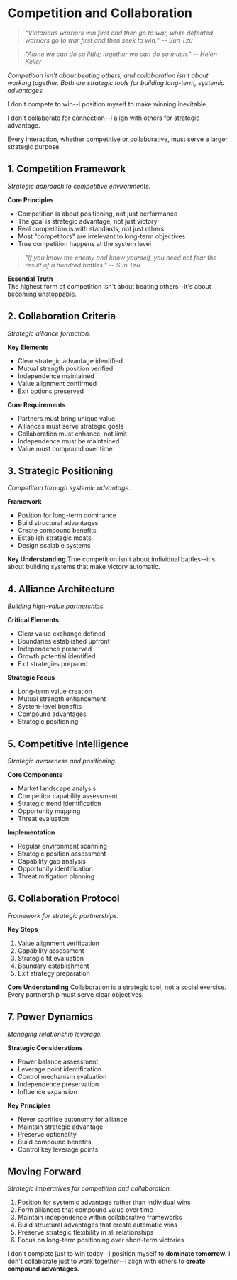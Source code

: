 # Competition and Collaboration

> *“Victorious warriors win first and then go to war, while defeated warriors go to war first and then seek to win.” -- Sun Tzu*

> *"Alone we can do so little; together we can do so much." -- Helen Keller*

*Competition isn't about beating others, and collaboration isn't about working together. Both are strategic tools for building long-term, systemic advantages.*

I don't compete to win--I position myself to make winning inevitable.

I don't collaborate for connection--I align with others for strategic advantage.

Every interaction, whether competitive or collaborative, must serve a larger strategic purpose.

## 1. Competition Framework

*Strategic approach to competitive environments.*

**Core Principles**
- Competition is about positioning, not just performance
- The goal is strategic advantage, not just victory
- Real competition is with standards, not just others
- Most "competitors" are irrelevant to long-term objectives
- True competition happens at the system level

> *"If you know the enemy and know yourself, you need not fear the result of a hundred battles." -- Sun Tzu*

**Essential Truth**  
The highest form of competition isn't about beating others--it's about becoming unstoppable.

## 2. Collaboration Criteria

*Strategic alliance formation.*

**Key Elements**
- Clear strategic advantage identified
- Mutual strength position verified
- Independence maintained
- Value alignment confirmed
- Exit options preserved

**Core Requirements**
- Partners must bring unique value
- Alliances must serve strategic goals
- Collaboration must enhance, not limit
- Independence must be maintained
- Value must compound over time

## 3. Strategic Positioning

*Competition through systemic advantage.*

**Framework**
- Position for long-term dominance
- Build structural advantages
- Create compound benefits
- Establish strategic moats
- Design scalable systems

**Key Understanding**
True competition isn't about individual battles--it's about building systems that make victory automatic.

## 4. Alliance Architecture

*Building high-value partnerships.*

**Critical Elements**
- Clear value exchange defined
- Boundaries established upfront
- Independence preserved
- Growth potential identified
- Exit strategies prepared

**Strategic Focus**
- Long-term value creation
- Mutual strength enhancement
- System-level benefits
- Compound advantages
- Strategic positioning

## 5. Competitive Intelligence

*Strategic awareness and positioning.*

**Core Components**
- Market landscape analysis
- Competitor capability assessment
- Strategic trend identification
- Opportunity mapping
- Threat evaluation

**Implementation**
- Regular environment scanning
- Strategic position assessment
- Capability gap analysis
- Opportunity identification
- Threat mitigation planning

## 6. Collaboration Protocol

*Framework for strategic partnerships.*

**Key Steps**
1. Value alignment verification
2. Capability assessment
3. Strategic fit evaluation
4. Boundary establishment
5. Exit strategy preparation

**Core Understanding**
Collaboration is a strategic tool, not a social exercise. Every partnership must serve clear objectives.

## 7. Power Dynamics

*Managing relationship leverage.*

**Strategic Considerations**
- Power balance assessment
- Leverage point identification
- Control mechanism evaluation
- Independence preservation
- Influence expansion

**Key Principles**
- Never sacrifice autonomy for alliance
- Maintain strategic advantage
- Preserve optionality
- Build compound benefits
- Control key leverage points

## Moving Forward

*Strategic imperatives for competition and collaboration:*

1. Position for systemic advantage rather than individual wins
2. Form alliances that compound value over time
3. Maintain independence within collaborative frameworks
4. Build structural advantages that create automatic wins
5. Preserve strategic flexibility in all relationships
6. Focus on long-term positioning over short-term victories

I don't compete just to win today--I position myself to **dominate tomorrow.** I don't collaborate just to work together--I align with others to **create compound advantages.**